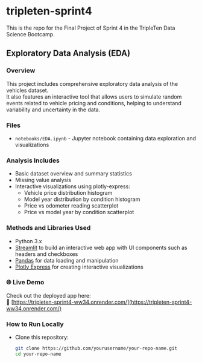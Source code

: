 # tripleten-sprint4
This is the repo for the Final Project of Sprint 4 in the TripleTen Data Science Bootcamp.

## Exploratory Data Analysis (EDA)

### Overview
This project includes comprehensive exploratory data analysis of the vehicles dataset.  
It also features an interactive tool that allows users to simulate random events related to vehicle pricing and conditions, helping to understand variability and uncertainty in the data.

### Files
- `notebooks/EDA.ipynb` - Jupyter notebook containing data exploration and visualizations

### Analysis Includes
- Basic dataset overview and summary statistics
- Missing value analysis
- Interactive visualizations using plotly-express:
  - Vehicle price distribution histogram
  - Model year distribution by condition histogram
  - Price vs odometer reading scatterplot
  - Price vs model year by condition scatterplot

### Methods and Libraries Used
- Python 3.x  
- [Streamlit](https://streamlit.io/) to build an interactive web app with UI components such as headers and checkboxes  
- [Pandas](https://pandas.pydata.org/) for data loading and manipulation  
- [Plotly Express](https://plotly.com/python/plotly-express/) for creating interactive visualizations  

### 🌐 Live Demo
Check out the deployed app here:  
🔗 [https://tripleten-sprint4-ww34.onrender.com/](https://tripleten-sprint4-ww34.onrender.com/)

### How to Run Locally
- Clone this repository:  
   ```bash
   git clone https://github.com/yourusername/your-repo-name.git
   cd your-repo-name